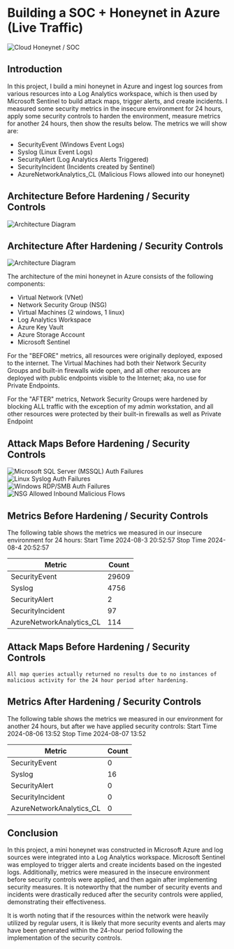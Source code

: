 # Building a SOC + Honeynet in Azure (Live Traffic)
![Cloud Honeynet / SOC](https://i.imgur.com/ZWxe03e.jpg)

## Introduction

In this project, I build a mini honeynet in Azure and ingest log sources from various resources into a Log Analytics workspace, which is then used by Microsoft Sentinel to build attack maps, trigger alerts, and create incidents. I measured some security metrics in the insecure environment for 24 hours, apply some security controls to harden the environment, measure metrics for another 24 hours, then show the results below. The metrics we will show are:

- SecurityEvent (Windows Event Logs)
- Syslog (Linux Event Logs)
- SecurityAlert (Log Analytics Alerts Triggered)
- SecurityIncident (Incidents created by Sentinel)
- AzureNetworkAnalytics_CL (Malicious Flows allowed into our honeynet)

## Architecture Before Hardening / Security Controls
![Architecture Diagram](https://i.imgur.com/aBDwnKb.jpg)

## Architecture After Hardening / Security Controls
![Architecture Diagram](https://i.imgur.com/YQNa9Pp.jpg)

The architecture of the mini honeynet in Azure consists of the following components:

- Virtual Network (VNet)
- Network Security Group (NSG)
- Virtual Machines (2 windows, 1 linux)
- Log Analytics Workspace
- Azure Key Vault
- Azure Storage Account
- Microsoft Sentinel

For the "BEFORE" metrics, all resources were originally deployed, exposed to the internet. The Virtual Machines had both their Network Security Groups and built-in firewalls wide open, and all other resources are deployed with public endpoints visible to the Internet; aka, no use for Private Endpoints.

For the "AFTER" metrics, Network Security Groups were hardened by blocking ALL traffic with the exception of my admin workstation, and all other resources were protected by their built-in firewalls as well as Private Endpoint

## Attack Maps Before Hardening / Security Controls
![Microsoft SQL Server (MSSQL) Auth Failures](https://i.imgur.com/BdObjli.png)<br>
![Linux Syslog Auth Failures](https://i.imgur.com/9id3zaT.png)<br>
![Windows RDP/SMB Auth Failures](https://i.imgur.com/z8Hk7Id.png)<br>
![NSG Allowed Inbound Malicious Flows](https://i.imgur.com/Nogy9EP.png)<br>

## Metrics Before Hardening / Security Controls

The following table shows the metrics we measured in our insecure environment for 24 hours:
Start Time 2024-08-3 20:52:57
Stop Time 2024-08-4 20:52:57

| Metric                   | Count
| ------------------------ | -----
| SecurityEvent            | 29609
| Syslog                   | 4756
| SecurityAlert            | 2
| SecurityIncident         | 97
| AzureNetworkAnalytics_CL | 114

## Attack Maps Before Hardening / Security Controls

```All map queries actually returned no results due to no instances of malicious activity for the 24 hour period after hardening.```

## Metrics After Hardening / Security Controls

The following table shows the metrics we measured in our environment for another 24 hours, but after we have applied security controls:
Start Time 2024-08-06 13:52
Stop Time	2024-08-07 13:52

| Metric                   | Count
| ------------------------ | -----
| SecurityEvent            | 0
| Syslog                   | 16
| SecurityAlert            | 0
| SecurityIncident         | 0
| AzureNetworkAnalytics_CL | 0
## Conclusion

In this project, a mini honeynet was constructed in Microsoft Azure and log sources were integrated into a Log Analytics workspace. Microsoft Sentinel was employed to trigger alerts and create incidents based on the ingested logs. Additionally, metrics were measured in the insecure environment before security controls were applied, and then again after implementing security measures. It is noteworthy that the number of security events and incidents were drastically reduced after the security controls were applied, demonstrating their effectiveness.

It is worth noting that if the resources within the network were heavily utilized by regular users, it is likely that more security events and alerts may have been generated within the 24-hour period following the implementation of the security controls.
